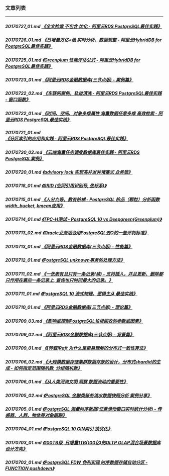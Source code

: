 ### 文章列表  
----  
##### 20170727_01.md   [《全文检索 不包含 优化 - 阿里云RDS PostgreSQL最佳实践》](20170727_01.md)  
##### 20170726_01.md   [《日增量万亿+级 实时分析、数据规整 - 阿里云HybridDB for PostgreSQL最佳实践》](20170726_01.md)  
##### 20170725_01.md   [《Greenplum 性能评估公式 - 阿里云HybridDB for PostgreSQL最佳实践》](20170725_01.md)  
##### 20170723_01.md   [《阿里云RDS金融数据库(三节点版) - 案例篇》](20170723_01.md)  
##### 20170722_02.md   [《车联网案例，轨迹清洗 - 阿里云RDS PostgreSQL最佳实践 - 窗口函数》](20170722_02.md)  
##### 20170722_01.md   [《时间、空间、对象多维属性 海量数据任意多维 高效检索 - 阿里云RDS PostgreSQL最佳实践》](20170722_01.md)  
##### 20170721_01.md   [《分区索引的应用和实践 - 阿里云RDS PostgreSQL最佳实践》](20170721_01.md)  
##### 20170720_02.md   [《云端海量任务调度数据库最佳实践 - 阿里云RDS PostgreSQL案例》](20170720_02.md)  
##### 20170720_01.md   [《advisory lock 实现高并发非堵塞式 业务锁》](20170720_01.md)  
##### 20170718_01.md   [《SRID (空间引用识别号, 坐标系)》](20170718_01.md)  
##### 20170715_01.md   [《人分九等，数有阶梯 - PostgreSQL 阶品（颗粒）分析函数width_bucket, kmean应用》](20170715_01.md)  
##### 20170714_01.md   [《TPC-H测试 - PostgreSQL 10 vs Deepgreen(Greenplum)》](20170714_01.md)  
##### 20170713_02.md   [《Oracle业务适合用PostgreSQL去O的一些评判标准》](20170713_02.md)  
##### 20170713_01.md   [《阿里云RDS金融数据库(三节点版) - 性能篇》](20170713_01.md)  
##### 20170712_01.md   [《PostgreSQL unknown事务的处理方法》](20170712_01.md)  
##### 20170711_02.md   [《一张表有且只有一条记录(续) - 支持插入，并且更新、删除都只作用在最后一条记录上, 查询也只时间最大的记录。》](20170711_02.md)  
##### 20170711_01.md   [《PostgreSQL 10 流式物理、逻辑主从 最佳实践》](20170711_01.md)  
##### 20170710_01.md   [《阿里云RDS金融数据库(三节点版) - 理论篇》](20170710_01.md)  
##### 20170709_03.md   [《影响或控制PostgreSQL垃圾回收的参数或因素》](20170709_03.md)  
##### 20170709_02.md   [《阿里云RDS金融数据库(三节点版) - 背景篇》](20170709_02.md)  
##### 20170709_01.md   [《[转载]Raft 为什么是更易理解的分布式一致性算法》](20170709_01.md)  
##### 20170706_02.md   [《大规模数据存储集群数据存放的设计，分布式shardid的生成 - 如何指定范围随机数, 分组随机数》](20170706_02.md)  
##### 20170706_01.md   [《从人类河流文明 洞察 数据流动的重要性》](20170706_01.md)  
##### 20170705_02.md   [《PostgreSQL 金融类账务流水数据快照分析 案例分享》](20170705_02.md)  
##### 20170705_01.md   [《PostgreSQL 海量时序数据(任意滑动窗口实时统计分析) - 传感器、人群、物体等对象跟踪》](20170705_01.md)  
##### 20170704_01.md   [《PostgreSQL 10 GIN索引 锁优化》](20170704_01.md)  
##### 20170703_01.md   [《100TB级, 日增量1TB(100亿)的OLTP OLAP混合场景数据库设计方向》](20170703_01.md)  
##### 20170702_01.md   [《PostgreSQL FDW 伪列实现 时序数据存储自动分区 - FUNCTION pushdown》](20170702_01.md)  

